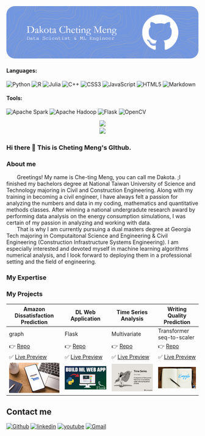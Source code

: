 
![banner](git_header.png)

#### Languages:
![Python](https://img.shields.io/badge/python-3670A0?style=for-the-badge&logo=python&logoColor=ffdd54)
![R](https://img.shields.io/badge/r-%23276DC3.svg?style=for-the-badge&logo=r&logoColor=white)
![Julia](https://img.shields.io/badge/-Julia-9558B2?style=for-the-badge&logo=julia&logoColor=white)
![C++](https://img.shields.io/badge/c++-%2300599C.svg?style=for-the-badge&logo=c%2B%2B&logoColor=white)
![CSS3](https://img.shields.io/badge/css3-%231572B6.svg?style=for-the-badge&logo=css3&logoColor=white)
![JavaScript](https://img.shields.io/badge/javascript-%23323330.svg?style=for-the-badge&logo=javascript&logoColor=%23F7DF1E)
![HTML5](https://img.shields.io/badge/html5-%23E34F26.svg?style=for-the-badge&logo=html5&logoColor=white)
![Markdown](https://img.shields.io/badge/markdown-%23000000.svg?style=for-the-badge&logo=markdown&logoColor=white)
#### Tools:
![Apache Spark](https://img.shields.io/badge/Apache%20Spark-FDEE21?style=flat-square&logo=apachespark&logoColor=black)
![Apache Hadoop](https://img.shields.io/badge/Apache%20Hadoop-66CCFF?style=for-the-badge&logo=apachehadoop&logoColor=black)
![Flask](https://img.shields.io/badge/flask-%23000.svg?style=for-the-badge&logo=flask&logoColor=white)
![OpenCV](https://img.shields.io/badge/opencv-%23white.svg?style=for-the-badge&logo=opencv&logoColor=white)

<div style="text-align: center">
  <img src="https://github-readme-stats.vercel.app/api?username=PsyDak-Meng&count_private=true&show_icons=true&theme=prussian" width="400">
<br />
  <img src="https://github-readme-stats.vercel.app/api/top-langs/?username=PsyDak-Meng&hide=php&title_color=ffffff&text_color=c9cacc&icon_color=4AB197&bg_color=1A2B34" />
</div>

### Hi there 👋 This is Cheting Meng's GIthub.

### About me
&nbsp;&nbsp;&nbsp;&nbsp;&nbsp;&nbsp;
Greetings! My name is Che-ting Meng, you can call me Dakota. ;I finished my bachelors degree at National Taiwan University of Science and Technology majoring in Civil and Construction Engineering. Along with my training in becoming a civil engineer, I have always felt a passion for analyzing the numbers and data in my coding, mathematics and quantitative methods classes. After winning a national undergradute research award by performing data analysis on the energy consumption simulations, I was certain of my passion in analyzing and working with data.
<br>&nbsp;&nbsp;&nbsp;&nbsp;&nbsp;&nbsp;
That is why I am currently pursuing a dual masters degree at Georgia Tech majoring in Computaitonal Science and Engineering & Civil Engineering (Construction Infrastructure Systems Engineering). I am especially interested and devoted myself in machine learning algorithms numerical analysis, and I look forward to deploying them in a professional setting and the field of engineering.
### My Expertise

### My Projects
Amazon Dissatisfaction Prediction | DL Web Application | Time Series Analysis | Writing Quality Prediction
-------------- | ----------------- | -------------------- | ---------------------
graph | Flask | Multivariate | Transformer seq-to-scaler
👉 [Repo](https://www.creative-tim.com/product/material-kit) | 👉 [Repo](https://www.creative-tim.com/product/soft-ui-dashboard) | 👉 [Repo](https://www.creative-tim.com/product/soft-ui-react-native) | 👉 [Repo](https://github.com/creativetimofficial/tailwind-starter-kit)
✅ [Live Preview](https://demos.creative-tim.com/material-kit/index.html) | ✅ [Live Preview](https://demos.creative-tim.com/soft-ui-dashboard/pages/dashboard.html) | ✅ [Live Preview](https://demos.creative-tim.com/soft-ui-react-native/) | ✅ [Live Preview](https://www.creative-tim.com/learning-lab/tailwind-starter-kit/presentation)
![Material Kit 2](Amazon.jpg) | ![Soft UI Dashboard](DLwebapp.jpg) | ![Soft UI React Native](ts.jpg)| ![Tailwind Starter Kit](p2q.jpg)


## Contact me

[<img alt="Github" src="https://img.shields.io/badge/GitHub-%2312100E.svg?&style=for-the-badge&logo=Github&logoColor=white" />]([https://github.com/creativetimofficial](https://github.com/PsyDak-Meng))  [<img alt="linkedin" src="https://img.shields.io/badge/linkedin-%230077B5.svg?&style=for-the-badge&logo=linkedin&logoColor=white" />](https://www.linkedin.com/in/creative-tim-1b54778b) [<img alt="youtube" src="https://img.shields.io/badge/YouTube-FF0000?style=for-the-badge&logo=youtube&logoColor=white" />](https://www.youtube.com/channel/UCVyTG4sCw-rOvB9oHkzZD1w) [<img alt="Gmail" src="https://img.shields.io/badge/Gmail-D14836?style=for-the-badge&logo=gmail&logoColor=white" />](dakotameng@gmail.com)

<!--
**PsyDak-Meng/PsyDak-Meng** is a ✨ _special_ ✨ repository because its `README.md` (this file) appears on your GitHub profile.

Here are some ideas to get you started:

- 🔭 I’m currently working on ...
- 🌱 I’m currently learning ...
- 👯 I’m looking to collaborate on ...
- 🤔 I’m looking for help with ...
- 💬 Ask me about ...
- 📫 How to reach me: ...
- 😄 Pronouns: ...
- ⚡ Fun fact: ...
-->
